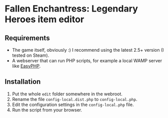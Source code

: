 Fallen Enchantress: Legendary Heroes item editor
================================================

Requirements
------------

- The game itself, obviously :) I recommend using the latest 2.5+ version (I tested on Steam).
- A webserver that can run PHP scripts, for example a local WAMP server like [EasyPHP](https://www.easyphp.org/).

Installation
------------

1. Put the whole `edit` folder somewhere in the webroot. 
2. Rename the file `config-local.dist.php` to `config-local.php`.
3. Edit the configuration settings in the `config-local.php` file.
4. Run the script from your browser.